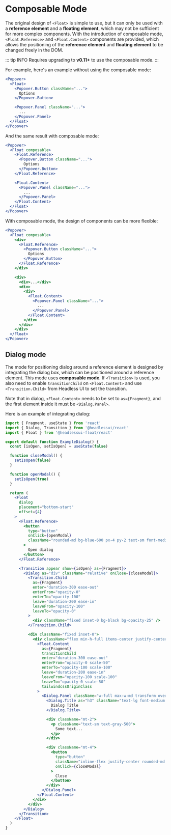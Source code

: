 # Composable Mode

The original design of `<Float>` is simple to use, but it can only be used with a **reference element** and a **floating element**, which may not be sufficient for more complex components. With the introduction of composable mode, `<Float.Reference>` and `<Float.Content>` components are provided, which allows the positioning of the **reference element** and **floating element** to be changed freely in the DOM.

::: tip INFO
Requires upgrading to **v0.11+** to use the composable mode.
:::

For example, here's an example without using the composable mode:

```jsx
<Popover>
  <Float>
    <Popover.Button className="...">
      Options
    </Popover.Button>

    <Popover.Panel className="...">
      ...
    </Popover.Panel>
  </Float>
</Popover>
```

And the same result with composable mode:

```jsx {2,3,7,9,13}
<Popover>
  <Float composable>
    <Float.Reference>
      <Popover.Button className="...">
        Options
      </Popover.Button>
    </Float.Reference>

    <Float.Content>
      <Popover.Panel className="...">
        ...
      </Popover.Panel>
    </Float.Content>
  </Float>
</Popover>
```

With composable mode, the design of components can be more flexible:

```jsx {2,4,8,15,19}
<Popover>
  <Float composable>
    <div>
      <Float.Reference>
        <Popover.Button className="...">
          Options
        </Popover.Button>
      </Float.Reference>
    </div>

    <div>
      <div>...</div>
      <div>
        <div>
          <Float.Content>
            <Popover.Panel className="...">
              ...
            </Popover.Panel>
          </Float.Content>
        </div>
      </div>
    </div>
  </Float>
</Popover>
```

## Dialog mode

The mode for positioning dialog around a reference element is designed by integrating the dialog box, which can be positioned around a reference element. This mode uses **composable mode**. If `<Transition>` is used, you also need to enable `transitionChild` on `<Float.Content>` and use `<Transition.Child>` from Headless UI to set the transition.

Note that in dialog, `<Float.Content>` needs to be set to `as={Fragment}`, and the first element inside it must be `<Dialog.Panel>`.

Here is an example of integrating dialog:

```jsx {18,22,30,48-58,80}
import { Fragment, useState } from 'react'
import { Dialog, Transition } from '@headlessui/react'
import { Float } from '@headlessui-float/react'

export default function ExampleDialog() {
  const [isOpen, setIsOpen] = useState(false)

  function closeModal() {
    setIsOpen(false)
  }

  function openModal() {
    setIsOpen(true)
  }

  return (
    <Float
      dialog
      placement="bottom-start"
      offset={4}
    >
      <Float.Reference>
        <button
          type="button"
          onClick={openModal}
          className="rounded-md bg-blue-600 px-4 py-2 text-sm font-medium text-white hover:bg-opacity-80 focus:outline-none focus-visible:ring-2 focus-visible:ring-white focus-visible:ring-opacity-75"
        >
          Open dialog
        </button>
      </Float.Reference>

      <Transition appear show={isOpen} as={Fragment}>
        <Dialog as="div" className="relative" onClose={closeModal}>
          <Transition.Child
            as={Fragment}
            enter="duration-300 ease-out"
            enterFrom="opacity-0"
            enterTo="opacity-100"
            leave="duration-200 ease-in"
            leaveFrom="opacity-100"
            leaveTo="opacity-0"
          >
            <div className="fixed inset-0 bg-black bg-opacity-25" />
          </Transition.Child>

          <div className="fixed inset-0">
            <div className="flex min-h-full items-center justify-center p-4 text-center">
              <Float.Content
                as={Fragment}
                transitionChild
                enter="duration-300 ease-out"
                enterFrom="opacity-0 scale-50"
                enterTo="opacity-100 scale-100"
                leave="duration-200 ease-in"
                leaveFrom="opacity-100 scale-100"
                leaveTo="opacity-0 scale-50"
                tailwindcssOriginClass
              >
                <Dialog.Panel className="w-full max-w-md transform overflow-hidden rounded-2xl bg-white p-6 text-left align-middle shadow-xl transition-[transform,opacity] select-none">
                  <Dialog.Title as="h3" className="text-lg font-medium leading-6 text-gray-900">
                    Dialog Title
                  </Dialog.Title>

                  <div className="mt-2">
                    <p className="text-sm text-gray-500">
                      Some text...
                    </p>
                  </div>

                  <div className="mt-4">
                    <button
                      type="button"
                      className="inline-flex justify-center rounded-md border border-transparent bg-blue-100 px-4 py-2 text-sm font-medium text-blue-900 hover:bg-blue-200 focus:outline-none focus-visible:ring-2 focus-visible:ring-blue-500 focus-visible:ring-offset-2"
                      onClick={closeModal}
                    >
                      Close
                    </button>
                  </div>
                </Dialog.Panel>
              </Float.Content>
            </div>
          </div>
        </Dialog>
      </Transition>
    </Float>
  )
}
```
